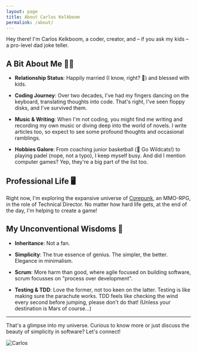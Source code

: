 ```yaml
---
layout: page
title: About Carlos Kelkboom
permalink: /about/
---
```


Hey there! I'm Carlos Kelkboom, a coder, creator, and – if you ask my kids – a pro-level dad joke teller.

## A Bit About Me 🧑🏻

- **Relationship Status**: Happily married (I know, right? 🎉) and blessed with kids.
  
- **Coding Journey**: Over two decades, I've had my fingers dancing on the keyboard, translating thoughts into code. That's right, I've seen floppy disks, and I've survived them.
  
- **Music & Writing**: When I'm not coding, you might find me writing and recording my own music or diving deep into the world of novels. I write articles too, so expect to see some profound thoughts and occasional ramblings.

- **Hobbies Galore**: From coaching junior basketball (🏀 Go Wildcats!) to playing padel (nope, not a typo), I keep myself busy. And did I mention computer games? Yep, they're a big part of the list too.

## Professional Life 🖥️

Right now, I'm exploring the expansive universe of [Corepunk](https://corepunk.com/en/), an MMO-RPG, in the role of Technical Director. No matter how hard life gets, at the end of the day, I'm helping to create a game!

## My Unconventional Wisdoms 🤔

- **Inheritance**: Not a fan.
  
- **Simplicity**: The true essence of genius. The simpler, the better. Elegance in minimalism.
  
- **Scrum**: More harm than good, where agile focused on building software, scrum focusses on "process over development". 
  
- **Testing & TDD**: Love the former, not too keen on the latter. Testing is like making sure the parachute works. TDD feels like checking the wind every second before jumping, please don't do that! (Unless your destination is Mars of course...) 

---

That's a glimpse into my universe. Curious to know more or just discuss the beauty of simplicity in software? Let's connect!

![Carlos](/blog/assets/img/self.jfif)